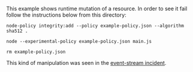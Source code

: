 This example shows runtime mutation of a resource. In order to see it fail follow the instructions below from this directory:

```console
node-policy integrity:add --policy example-policy.json --algorithm sha512 .

node --experimental-policy example-policy.json main.js

rm example-policy.json
```

This kind of manipulation was seen in the [event-stream incident](https://snyk.io/blog/a-post-mortem-of-the-malicious-event-stream-backdoor/).

